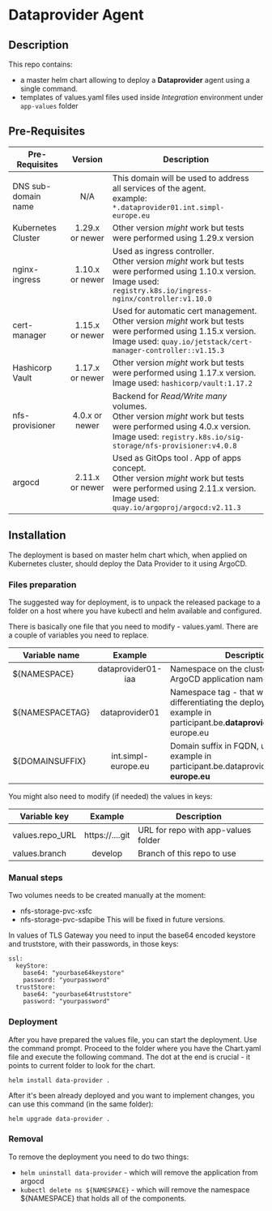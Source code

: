 # Dataprovider Agent

## Description

This repo contains:
- a master helm chart allowing to deploy a **Dataprovider** agent using a single command.
- templates of values.yaml files used inside *Integration* environment under `app-values` folder

## Pre-Requisites

| Pre-Requisites         |     Version     | Description                                                                                                                                     |
| ---------------------- |     :-----:     | ----------------------------------------------------------------------------------------------------------------------------------------------- |
| DNS sub-domain name    |       N/A       | This domain will be used to address all services of the agent. <br/> example: `*.dataprovider01.int.simpl-europe.eu`                            |  
| Kubernetes Cluster     | 1.29.x or newer | Other version *might* work but tests were performed using 1.29.x version                                                                        |
| nginx-ingress          | 1.10.x or newer | Used as ingress controller. <br/> Other version *might* work but tests were performed using 1.10.x version. <br/> Image used: `registry.k8s.io/ingress-nginx/controller:v1.10.0`  |
| cert-manager           | 1.15.x or newer | Used for automatic cert management. <br/> Other version *might* work but tests were performed using 1.15.x version. <br/> Image used: `quay.io/jetstack/cert-manager-controller::v1.15.3` |
| Hashicorp Vault        | 1.17.x or newer | Other version *might* work but tests were performed using 1.17.x version. <br/> Image used: `hashicorp/vault:1.17.2`                            |
| nfs-provisioner        | 4.0.x or newer  | Backend for *Read/Write many* volumes. <br/> Other version *might* work but tests were performed using 4.0.x version. <br/> Image used: `registry.k8s.io/sig-storage/nfs-provisioner:v4.0.8` |
| argocd                 | 2.11.x or newer | Used as GitOps tool . App of apps concept. <br/> Other version *might* work but tests were performed using 2.11.x version. <br/> Image used: `quay.io/argoproj/argocd:v2.11.3` |

## Installation

The deployment is based on master helm chart which, when applied on Kubernetes cluster, should deploy the Data Provider to it using ArgoCD. 

### Files preparation

The suggested way for deployment, is to unpack the released package to a folder on a host where you have kubectl and helm available and configured. 

There is basically one file that you need to modify - values.yaml. 
There are a couple of variables you need to replace. 

| Variable name          |     Example         | Description     |
| ---------------------- |     :-----:         | --------------- |
| ${NAMESPACE}           | dataprovider01-iaa  | Namespace on the cluster, also used as ArgoCD application name |
| ${NAMESPACETAG}        | dataprovider01      | Namespace tag - that will be in FQDN differentiating the deployment, used for example in participant.be.**dataprovider01**.int.simpl-europe.eu  |
| ${DOMAINSUFFIX}        | int.simpl-europe.eu | Domain suffix in FQDN, used for example in participant.be.dataprovider01.**int.simpl-europe.eu** |

You might also need to modify (if needed) the values in keys:

| Variable key           |     Example         | Description     |
| ---------------------- |     :-----:         | --------------- |
| values.repo_URL        | https://....git     | URL for repo with app-values folder |
| values.branch          | develop             | Branch of this repo to use          |

### Manual steps

Two volumes needs to be created manually at the moment:
* nfs-storage-pvc-xsfc
* nfs-storage-pvc-sdapibe
This will be fixed in future versions.

In values of TLS Gateway you need to input the base64 encoded keystore and truststore, with their passwords, in those keys:

```
ssl:
  keyStore:
    base64: "yourbase64keystore"
    password: "yourpassword"
  trustStore:
    base64: "yourbase64truststore"
    password: "yourpassword"
```

### Deployment

After you have prepared the values file, you can start the deployment. 
Use the command prompt. Proceed to the folder where you have the Chart.yaml file and execute the following command. The dot at the end is crucial - it points to current folder to look for the chart. 

`helm install data-provider .`

After it's been already deployed and you want to implement changes, you can use this command (in the same folder):

`helm upgrade data-provider .`

### Removal

To remove the deployment you need to do two things:

* `helm uninstall data-provider` - which will remove the application from argocd
* `kubectl delete ns ${NAMESPACE}` - which will remove the namespace ${NAMESPACE} that holds all of the components.